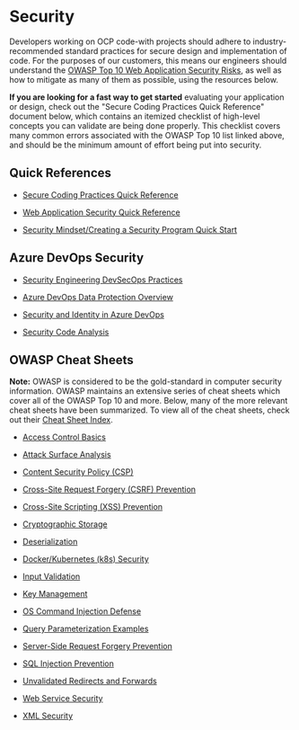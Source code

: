 # Security

Developers working on OCP code-with projects should adhere to industry-recommended standard practices for secure design and implementation of code. For the purposes of our customers, this means our engineers should understand the [OWASP Top 10 Web Application Security Risks](https://owasp.org/www-project-top-ten/), as well as how to mitigate as many of them as possible, using the resources below.

**If you are looking for a fast way to get started** evaluating your application or design, check out the "Secure Coding Practices Quick Reference" document below, which contains an itemized checklist of high-level concepts you can validate are being done properly. This checklist covers many common errors associated with the OWASP Top 10 list linked above, and should be the minimum amount of effort being put into security.

## Quick References

* [Secure Coding Practices Quick Reference](https://owasp.org/www-pdf-archive/OWASP_SCP_Quick_Reference_Guide_v2.pdf)

* [Web Application Security Quick Reference](https://www.owasp.org/images/0/09/OWASP_Web_Application_Security_Quick_Reference_Guide_0.3.pdf)

* [Security Mindset/Creating a Security Program Quick Start](https://www.owasp.org/images/5/53/OWASP_Quick_Start_Guide.pdf)

## Azure DevOps Security

* [Security Engineering DevSecOps Practices](https://www.microsoft.com/en-us/securityengineering/devsecops)

* [Azure DevOps Data Protection Overview](https://docs.microsoft.com/en-us/azure/devops/organizations/security/data-protection?view=azure-devops)

* [Security and Identity in Azure DevOps](https://docs.microsoft.com/en-us/azure/devops/organizations/security/about-security-identity?view=azure-devops)

* [Security Code Analysis](https://secdevtools.azurewebsites.net/)

## OWASP Cheat Sheets

**Note:** OWASP is considered to be the gold-standard in computer security information. OWASP maintains an extensive series of cheat sheets which cover all of the OWASP Top 10 and more. Below, many of the more relevant cheat sheets have been summarized. To view all of the cheat sheets, check out their [Cheat Sheet Index](https://github.com/OWASP/CheatSheetSeries/blob/master/Index.md).

* [Access Control Basics](https://github.com/OWASP/CheatSheetSeries/blob/master/cheatsheets/Access_Control_Cheat_Sheet.md)

* [Attack Surface Analysis](https://github.com/OWASP/CheatSheetSeries/blob/master/cheatsheets/Attack_Surface_Analysis_Cheat_Sheet.md)

* [Content Security Policy (CSP)](https://github.com/OWASP/CheatSheetSeries/blob/master/cheatsheets/Content_Security_Policy_Cheat_Sheet.md)

* [Cross-Site Request Forgery (CSRF) Prevention](https://github.com/OWASP/CheatSheetSeries/blob/master/cheatsheets/Cross-Site_Request_Forgery_Prevention_Cheat_Sheet.md)

* [Cross-Site Scripting (XSS) Prevention](https://github.com/OWASP/CheatSheetSeries/blob/master/cheatsheets/Cross_Site_Scripting_Prevention_Cheat_Sheet.md)

* [Cryptographic Storage](https://github.com/OWASP/CheatSheetSeries/blob/master/cheatsheets/Cryptographic_Storage_Cheat_Sheet.md)

* [Deserialization](https://github.com/OWASP/CheatSheetSeries/blob/master/cheatsheets/Deserialization_Cheat_Sheet.md)

* [Docker/Kubernetes (k8s) Security](https://github.com/OWASP/CheatSheetSeries/blob/master/cheatsheets/Docker_Security_Cheat_Sheet.md)

* [Input Validation](https://github.com/OWASP/CheatSheetSeries/blob/master/cheatsheets/Input_Validation_Cheat_Sheet.md)

* [Key Management](https://github.com/OWASP/CheatSheetSeries/blob/master/cheatsheets/Key_Management_Cheat_Sheet.md)

* [OS Command Injection Defense](https://github.com/OWASP/CheatSheetSeries/blob/master/cheatsheets/OS_Command_Injection_Defense_Cheat_Sheet.md)

* [Query Parameterization Examples](https://github.com/OWASP/CheatSheetSeries/blob/master/cheatsheets/Query_Parameterization_Cheat_Sheet.md)

* [Server-Side Request Forgery Prevention](https://github.com/OWASP/CheatSheetSeries/blob/master/cheatsheets/Server_Side_Request_Forgery_Prevention_Cheat_Sheet.md)

* [SQL Injection Prevention](https://github.com/OWASP/CheatSheetSeries/blob/master/cheatsheets/SQL_Injection_Prevention_Cheat_Sheet.md)

* [Unvalidated Redirects and Forwards](https://github.com/OWASP/CheatSheetSeries/blob/master/cheatsheets/Unvalidated_Redirects_and_Forwards_Cheat_Sheet.md)

* [Web Service Security](https://github.com/OWASP/CheatSheetSeries/blob/master/cheatsheets/Web_Service_Security_Cheat_Sheet.md)

* [XML Security](https://github.com/OWASP/CheatSheetSeries/blob/master/cheatsheets/XML_Security_Cheat_Sheet.md)